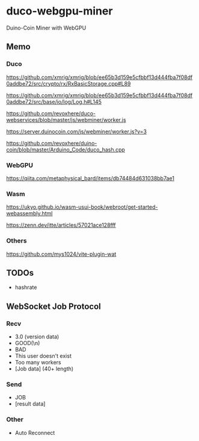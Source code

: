 # duco-webgpu-miner
Duino-Coin Miner with WebGPU

## Memo

### Duco

https://github.com/xmrig/xmrig/blob/ee65b3d159e5cfbbf13d444fba7f08df0addbe72/src/crypto/rx/RxBasicStorage.cpp#L89

https://github.com/xmrig/xmrig/blob/ee65b3d159e5cfbbf13d444fba7f08df0addbe72/src/base/io/log/Log.h#L145

https://github.com/revoxhere/duco-webservices/blob/master/js/webminer/worker.js

https://server.duinocoin.com/js/webminer/worker.js?v=3

https://github.com/revoxhere/duino-coin/blob/master/Arduino_Code/duco_hash.cpp

### WebGPU

https://qiita.com/metaphysical_bard/items/db74484d631038bb7ae1

### Wasm

https://ukyo.github.io/wasm-usui-book/webroot/get-started-webassembly.html

https://zenn.dev/itte/articles/57021ace128fff

### Others

https://github.com/mys1024/vite-plugin-wat

## TODOs

- hashrate

## WebSocket Job Protocol

### Recv

- 3.0 (version data)
- GOOD(\n)
- BAD
- This user doesn't exist
- Too many workers
- [Job data] (40+ length)

### Send

- JOB
- [result data]

### Other

- Auto Reconnect
